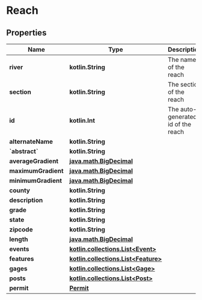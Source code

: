 # Reach

## Properties

| Name                     | Type                                                     | Description                        | Notes      |
| ------------------------ | -------------------------------------------------------- | ---------------------------------- | ---------- |
| **river**                | **kotlin.String**                                        | The name of the reach              |
| **section**              | **kotlin.String**                                        | The section of the reach           |
| **id**                   | **kotlin.Int**                                           | The auto-generated id of the reach | [optional] |
| **alternateName**        | **kotlin.String**                                        |                                    | [optional] |
| **&#x60;abstract&#x60;** | **kotlin.String**                                        |                                    | [optional] |
| **averageGradient**      | [**java.math.BigDecimal**](java.math.BigDecimal.md)      |                                    | [optional] |
| **maximumGradient**      | [**java.math.BigDecimal**](java.math.BigDecimal.md)      |                                    | [optional] |
| **minimumGradient**      | [**java.math.BigDecimal**](java.math.BigDecimal.md)      |                                    | [optional] |
| **county**               | **kotlin.String**                                        |                                    | [optional] |
| **description**          | **kotlin.String**                                        |                                    | [optional] |
| **grade**                | **kotlin.String**                                        |                                    | [optional] |
| **state**                | **kotlin.String**                                        |                                    | [optional] |
| **zipcode**              | **kotlin.String**                                        |                                    | [optional] |
| **length**               | [**java.math.BigDecimal**](java.math.BigDecimal.md)      |                                    | [optional] |
| **events**               | [**kotlin.collections.List&lt;Event&gt;**](Event.md)     |                                    | [optional] |
| **features**             | [**kotlin.collections.List&lt;Feature&gt;**](Feature.md) |                                    | [optional] |
| **gages**                | [**kotlin.collections.List&lt;Gage&gt;**](Gage.md)       |                                    | [optional] |
| **posts**                | [**kotlin.collections.List&lt;Post&gt;**](Post.md)       |                                    | [optional] |
| **permit**               | [**Permit**](Permit.md)                                  |                                    | [optional] |
